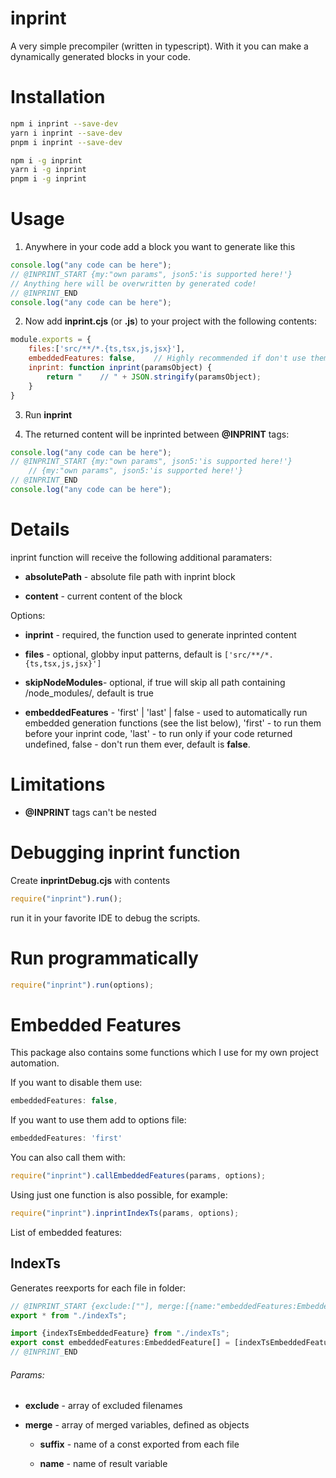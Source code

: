 # inprint

A very simple precompiler (written in typescript). With it you can make a dynamically generated blocks in your code.

# Installation

```bash
npm i inprint --save-dev
yarn i inprint --save-dev
pnpm i inprint --save-dev

npm i -g inprint
yarn i -g inprint
pnpm i -g inprint
```

# Usage

1. Anywhere in your code add a block you want to generate like this

```javascript
console.log("any code can be here");
// @INPRINT_START {my:"own params", json5:'is supported here!'}
// Anything here will be overwritten by generated code!
// @INPRINT_END
console.log("any code can be here");
```

2. Now add **inprint.cjs** (or **.js**) to your project with the following contents:

```javascript
module.exports = {
    files:['src/**/*.{ts,tsx,js,jsx}'],
    embeddedFeatures: false,    // Highly recommended if don't use them!
    inprint: function inprint(paramsObject) {
        return "    // " + JSON.stringify(paramsObject);
    }
}
```

3. Run **inprint**

4. The returned content will be inprinted between **@INPRINT** tags:

```javascript
console.log("any code can be here");
// @INPRINT_START {my:"own params", json5:'is supported here!'}
    // {my:"own params", json5:'is supported here!'}
// @INPRINT_END
console.log("any code can be here");
```

# Details

inprint function will receive the following additional paramaters:

- **absolutePath** - absolute file path with inprint block

- **content** - current content of the block 

Options:

- **inprint** - required, the function used to generate inprinted content

- **files** - optional, globby input patterns, default is `['src/**/*.{ts,tsx,js,jsx}']`

- **skipNodeModules**- optional, if true will skip all path containing /node_modules/, default is true

- **embeddedFeatures** - 'first' | 'last' | false - used to automatically run embedded generation functions (see the list below), 'first' - to run them before your inprint code, 'last' - to run only if your code returned undefined, false - don't run them ever, default is **false**. 

# Limitations

- **@INPRINT** tags can't be nested

# Debugging inprint function

Create **inprintDebug.cjs** with contents 

```javascript
require("inprint").run();
```

run it in your favorite IDE to debug the scripts.

# Run programmatically

```javascript
require("inprint").run(options);
```

# Embedded Features

This package also contains some functions which I use for my own project automation.

If you want to disable them use:

```javascript
embeddedFeatures: false,
```

If you want to use them add to options file:

```javascript
embeddedFeatures: 'first'
```

You can also call them with:

```javascript
require("inprint").callEmbeddedFeatures(params, options);
```

Using just one function is also possible, for example:

```javascript
require("inprint").inprintIndexTs(params, options);
```

List of embedded features:

## IndexTs

Generates reexports for each file in folder:

```javascript
// @INPRINT_START {exclude:[""], merge:[{name:"embeddedFeatures:EmbeddedFeature[]", suffix:"EmbeddedFeature"}]}
export * from "./indexTs";

import {indexTsEmbeddedFeature} from "./indexTs";
export const embeddedFeatures:EmbeddedFeature[] = [indexTsEmbeddedFeature];
// @INPRINT_END
```

###### Params:

- **exclude** - array of excluded filenames

- **merge** - array of merged variables, defined as objects
  
  - **suffix** - name of a const exported from each file
  
  - **name** - name of result variable
